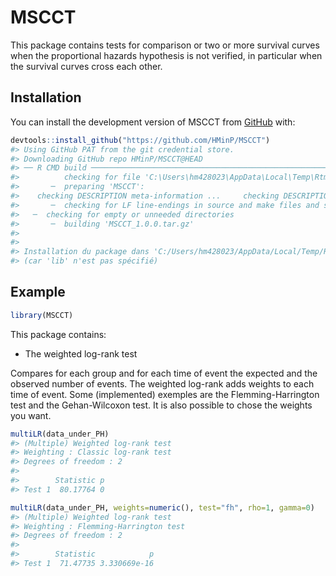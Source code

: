 
<!-- README.md is generated from README.Rmd. Please edit that file -->

# MSCCT

<!-- badges: start -->
<!-- badges: end -->

This package contains tests for comparison or two or more survival
curves when the proportional hazards hypothesis is not verified, in
particular when the survival curves cross each other.

## Installation

You can install the development version of MSCCT from
[GitHub](https://github.com/) with:

``` r
devtools::install_github("https://github.com/HMinP/MSCCT")
#> Using GitHub PAT from the git credential store.
#> Downloading GitHub repo HMinP/MSCCT@HEAD
#> ── R CMD build ─────────────────────────────────────────────────────────────────
#>          checking for file 'C:\Users\hm428023\AppData\Local\Temp\RtmpGMBK7G\remotes3b9023ad4f74\HMinP-MSCCT-f875102/DESCRIPTION' ...     checking for file 'C:\Users\hm428023\AppData\Local\Temp\RtmpGMBK7G\remotes3b9023ad4f74\HMinP-MSCCT-f875102/DESCRIPTION' ...   ✔  checking for file 'C:\Users\hm428023\AppData\Local\Temp\RtmpGMBK7G\remotes3b9023ad4f74\HMinP-MSCCT-f875102/DESCRIPTION' (691ms)
#>       ─  preparing 'MSCCT':
#>    checking DESCRIPTION meta-information ...     checking DESCRIPTION meta-information ...   ✔  checking DESCRIPTION meta-information
#>       ─  checking for LF line-endings in source and make files and shell scripts
#>   ─  checking for empty or unneeded directories
#>       ─  building 'MSCCT_1.0.0.tar.gz'
#>      
#> 
#> Installation du package dans 'C:/Users/hm428023/AppData/Local/Temp/RtmpKwntAe/temp_libpath357425e42ab5'
#> (car 'lib' n'est pas spécifié)
```

## Example

``` r
library(MSCCT)
```

This package contains:

- The weighted log-rank test

Compares for each group and for each time of event the expected and the
observed number of events. The weighted log-rank adds weights to each
time of event. Some (implemented) exemples are the Flemming-Harrington
test and the Gehan-Wilcoxon test. It is also possible to chose the
weights you want.

``` r
multiLR(data_under_PH)
#> (Multiple) Weighted log-rank test 
#> Weighting : Classic log-rank test 
#> Degrees of freedom : 2 
#> 
#>        Statistic p
#> Test 1  80.17764 0
```

``` r
multiLR(data_under_PH, weights=numeric(), test="fh", rho=1, gamma=0)
#> (Multiple) Weighted log-rank test 
#> Weighting : Flemming-Harrington test 
#> Degrees of freedom : 2 
#> 
#>        Statistic            p
#> Test 1  71.47735 3.330669e-16
```
